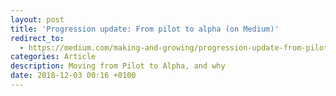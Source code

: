 ```yaml
---
layout: post
title: 'Progression update: From pilot to alpha (on Medium)'
redirect_to:
  - https://medium.com/making-and-growing/progression-update-from-pilot-to-alpha-1726e818ca9e
categories: Article
description: Moving from Pilot to Alpha, and why
date: 2018-12-03 00:16 +0100
---
```

